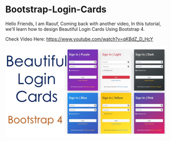 # Bootstrap-Login-Cards

Hello Friends, I am Raouf, Coming back with another video, In this tutorial, we'll learn how to design Beautiful Login Cards Using Bootstrap 4.

Check Video Here: https://www.youtube.com/watch?v=qKBdZ_D_HcY

![](thumbnail.jpg)
